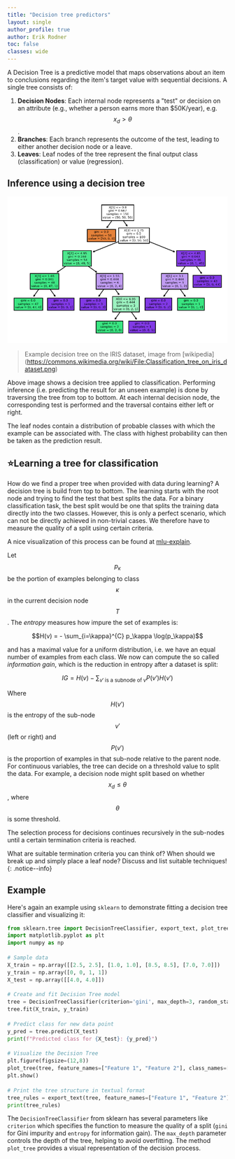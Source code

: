 ```yaml
---
title: "Decision tree predictors"
layout: single
author_profile: true
author: Erik Rodner
toc: false
classes: wide
---
```


A Decision Tree is a predictive model that maps observations about an item to conclusions regarding the item's target value with sequential decisions. 
A single tree consists of:

1. **Decision Nodes**: Each internal node represents a "test" or decision on an attribute (e.g., whether a person earns more than $50K/year), e.g. $$x_d > \theta$$.
2. **Branches**: Each branch represents the outcome of the test, leading to either another decision node or a leave.
3. **Leaves**: Leaf nodes of the tree represent the final output class (classification) or value (regression).

## Inference using a decision tree

![Decision Tree on IRIS dataset](img/decision_tree.png)
> Example decision tree on the IRIS dataset, image from [wikipedia]
(https://commons.wikimedia.org/wiki/File:Classification_tree_on_iris_dataset.png)

Above image shows a decision tree applied to classification. Performing inference (i.e. predicting the result for an unseen example) is done by traversing the tree from top to bottom. At each internal decision node, the corresponding test is performed and the traversal contains either left or right.

The leaf nodes contain a distribution of probable classes with which the example can be associated with.
The class with highest probability can then be taken as the prediction result.

## ⭐Learning a tree for classification

How do we find a proper tree when provided with data during learning? A
decision tree is build from top to bottom.
The learning starts with the root node and trying to find the test that best splits the data. For
a binary classification task, the best split would be one that splits the training data directly into the two classes. However, this is only a perfect scenario, which can not be directly achieved in non-trivial cases.
We therefore have to measure the quality of a split using certain criteria.

A nice visualization of this process can be found at [mlu-explain](https://mlu-explain.github.io/decision-tree/).

Let $$p_\kappa$$ be the portion of examples belonging to class $$\kappa$$ in the current decision node $$T$$.
The *entropy* measures how impure the set of examples is:

$$H(v) = - \sum_{i=\kappa}^{C} p_\kappa \log(p_\kappa)$$

and has a maximal value for a uniform distribution, i.e. we have an equal number of examples from each class.
We now can compute the so called *information gain*, which is the reduction in entropy after a dataset is split:

$$IG = H(v) - \sum_{v' \;\text{is a subnode of}\; v} P(v') H(v')$$

Where $$H(v')$$ is the entropy of the sub-node $$v'$$ (left or right) and $$P(v')$$ is the proportion of examples in that sub-node relative to the parent node.
For continuous variables, the tree can decide on a threshold value to split the data. For example, a decision node might split based on whether $$x_d \leq \theta$$, where $$\theta$$
 is some threshold. 

The selection process for decisions continues recursively in the sub-nodes until a certain termination criteria is reached.

What are suitable termination criteria you can think of? When should we break up and simply place a leaf node? Discuss and list suitable techniques!
{: .notice--info}

## Example

Here's again an example using `sklearn` to demonstrate fitting a decision tree classifier and visualizing it:

```python
from sklearn.tree import DecisionTreeClassifier, export_text, plot_tree
import matplotlib.pyplot as plt
import numpy as np

# Sample data
X_train = np.array([[2.5, 2.5], [1.0, 1.0], [8.5, 8.5], [7.0, 7.0]])
y_train = np.array([0, 0, 1, 1])
X_test = np.array([[4.0, 4.0]])

# Create and fit Decision Tree model
tree = DecisionTreeClassifier(criterion='gini', max_depth=3, random_state=42)
tree.fit(X_train, y_train)

# Predict class for new data point
y_pred = tree.predict(X_test)
print(f"Predicted class for {X_test}: {y_pred}")

# Visualize the Decision Tree
plt.figure(figsize=(12,8))
plot_tree(tree, feature_names=["Feature 1", "Feature 2"], class_names=["Class 0", "Class 1"], filled=True)
plt.show()

# Print the tree structure in textual format
tree_rules = export_text(tree, feature_names=["Feature 1", "Feature 2"])
print(tree_rules)
```

The `DecisionTreeClassifier` from sklearn has several parameters like `criterion` which specifies the function to measure the quality of a split (`gini` for Gini impurity and `entropy` for information gain). The `max_depth` parameter controls the depth of the tree, helping to avoid overfitting. The method `plot_tree` provides a visual representation of the decision process.

